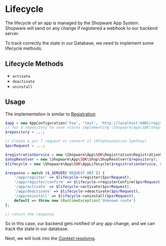 # Lifecycle

The lifecycle of an app is managed by the Shopware App System.
Shopware will send on any change if registered a webhook to our backend server.

To track correctly the state in our Database, we need to implement some lifecycle methods.

## Lifecycle Methods

- `activate`
- `deactivate`
- `uninstall`

## Usage

The implementation is similar to [Registration](./getting_started.md)

```php
$app = new AppConfiguration('Foo', 'test', 'http://localhost:6001/register/callback');
// for a repository to save stores implementing \Shopware\App\SDK\Shop\ShopRepositoryInterface, see FileShopRepository as an example
$repository = ...;

// Create a psr 7 request or convert it (HttpFoundation Symfony)
$psrRequest = ...;

$registrationService = new \Shopware\App\SDK\Registration\RegistrationService($app, $repository);
$shopResolver = new \Shopware\App\SDK\Shop\ShopResolver($repository);
$lifecycle = new \Shopware\App\SDK\AppLifecycle($registrationService, $shopResolver, $repository);

$response = match ($_SERVER['REQUEST_URI']) {
    '/app/register' => $lifecycle->register($psrRequest),
    '/app/register/confirm' => $lifecycle->registerConfirm($psrRequest),
    '/app/activate' => $lifecycle->activate($psrRequest),
    '/app/deactivate' => $lifecycle->deactivate($psrRequest),
    '/app/uninstall' => $lifecycle->uninstall($psrRequest),
    default => throw new \RuntimeException('Unknown route')
};

// return the response
```

So in this case, our backend gets notified of any app change, and we can track the state in our database.

Next, we will look into the [Context resolving](./03-context.md).